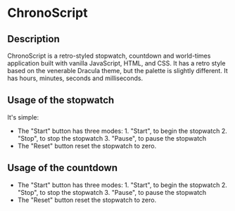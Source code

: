 # ChronoScript
## Description
ChronoScript is a retro-styled stopwatch, countdown and world-times application built with vanilla JavaScript, HTML, and CSS. It has a retro style based on the venerable Dracula theme, but the palette is slightly different. It has hours, minutes, seconds and milliseconds.

## Usage of the stopwatch
It's simple:
- The "Start" button has three modes:
        1. "Start", to begin the stopwatch
        2. "Stop", to stop the stopwatch
        3. "Pause", to pause the stopwatch
- The "Reset" button reset the stopwatch to zero.

## Usage of the countdown
- The "Start" button has three modes:
        1. "Start", to begin the stopwatch
        2. "Stop", to stop the stopwatch
        3. "Pause", to pause the stopwatch
- The "Reset" button reset the stopwatch to zero.

